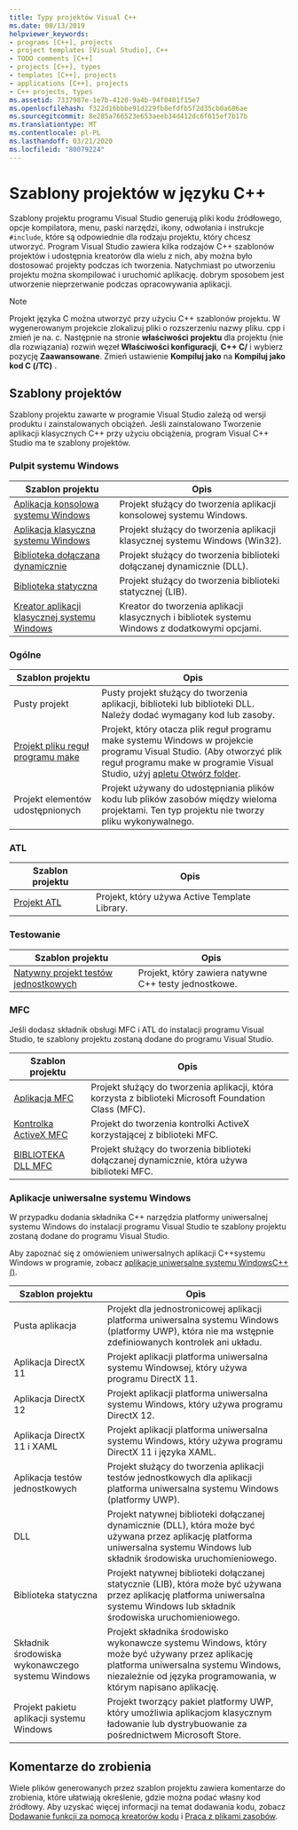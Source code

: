 ```yaml
---
title: Typy projektów Visual C++
ms.date: 08/13/2019
helpviewer_keywords:
- programs [C++], projects
- project templates [Visual Studio], C++
- TODO comments [C++]
- projects [C++], types
- templates [C++], projects
- applications [C++], projects
- C++ projects, types
ms.assetid: 7337987e-1e7b-4120-9a4b-94f0401f15e7
ms.openlocfilehash: f322d16bbbe91d229fb8efdfb5f2d35cb0a686ae
ms.sourcegitcommit: 8e285a766523e653aeeb34d412dc6f615ef7b17b
ms.translationtype: MT
ms.contentlocale: pl-PL
ms.lasthandoff: 03/21/2020
ms.locfileid: "80079224"
---
```

# <a name="c-project-templates"></a>Szablony projektów w języku C++

Szablony projektu programu Visual Studio generują pliki kodu źródłowego, opcje kompilatora, menu, paski narzędzi, ikony, odwołania i instrukcje `#include`, które są odpowiednie dla rodzaju projektu, który chcesz utworzyć. Program Visual Studio zawiera kilka rodzajów C++ szablonów projektów i udostępnia kreatorów dla wielu z nich, aby można było dostosować projekty podczas ich tworzenia. Natychmiast po utworzeniu projektu można skompilować i uruchomić aplikację. dobrym sposobem jest utworzenie nieprzerwanie podczas opracowywania aplikacji.

> [!NOTE]
> Projekt języka C można utworzyć przy użyciu C++ szablonów projektu. W wygenerowanym projekcie zlokalizuj pliki o rozszerzeniu nazwy pliku. cpp i zmień je na. c. Następnie na stronie **właściwości projektu** dla projektu (nie dla rozwiązania) rozwiń węzeł **Właściwości konfiguracji**, **C++ C/** i wybierz pozycję **Zaawansowane**. Zmień ustawienie **Kompiluj jako** na **Kompiluj jako kod C (/TC)** .

## <a name="project-templates"></a>Szablony projektów

Szablony projektu zawarte w programie Visual Studio zależą od wersji produktu i zainstalowanych obciążeń. Jeśli zainstalowano Tworzenie aplikacji klasycznych C++ przy użyciu obciążenia, program Visual C++ Studio ma te szablony projektów.

### <a name="windows-desktop"></a>Pulpit systemu Windows

|Szablon projektu|Opis|
|----------------------|-----------------------------|
|[Aplikacja konsolowa systemu Windows](../../windows/creating-a-console-application.md)|Projekt służący do tworzenia aplikacji konsolowej systemu Windows.|
|[Aplikacja klasyczna systemu Windows](../../windows/walkthrough-creating-windows-desktop-applications-cpp.md)|Projekt służący do tworzenia aplikacji klasycznej systemu Windows (Win32).|
|[Biblioteka dołączana dynamicznie](../walkthrough-creating-and-using-a-dynamic-link-library-cpp.md)|Projekt służący do tworzenia biblioteki dołączanej dynamicznie (DLL).|
|[Biblioteka statyczna](../../windows/walkthrough-creating-and-using-a-static-library-cpp.md)|Projekt służący do tworzenia biblioteki statycznej (LIB).|
|[Kreator aplikacji klasycznej systemu Windows](../../windows/windows-desktop-wizard.md)|Kreator do tworzenia aplikacji klasycznych i bibliotek systemu Windows z dodatkowymi opcjami.|

### <a name="general"></a>Ogólne

|Szablon projektu|Opis|
|----------------------|-----------------------------|
|Pusty projekt|Pusty projekt służący do tworzenia aplikacji, biblioteki lub biblioteki DLL. Należy dodać wymagany kod lub zasoby.|
|[Projekt pliku reguł programu make](creating-a-makefile-project.md)|Projekt, który otacza plik reguł programu make systemu Windows w projekcie programu Visual Studio. (Aby otworzyć plik reguł programu make w programie Visual Studio, użyj [apletu Otwórz folder](../open-folder-projects-cpp.md).|
|Projekt elementów udostępnionych|Projekt używany do udostępniania plików kodu lub plików zasobów między wieloma projektami. Ten typ projektu nie tworzy pliku wykonywalnego.|

### <a name="atl"></a>ATL

|Szablon projektu|Opis|
|----------------------|-----------------------------|
|[Projekt ATL](../../atl/reference/creating-an-atl-project.md)|Projekt, który używa Active Template Library.|

### <a name="test"></a>Testowanie

|Szablon projektu|Opis|
|----------------------|-----------------------------|
|[Natywny projekt testów jednostkowych](/visualstudio/test/writing-unit-tests-for-c-cpp-with-the-microsoft-unit-testing-framework-for-cpp)|Projekt, który zawiera natywne C++ testy jednostkowe.|

### <a name="mfc"></a>MFC

Jeśli dodasz składnik obsługi MFC i ATL do instalacji programu Visual Studio, te szablony projektu zostaną dodane do programu Visual Studio.

|Szablon projektu|Opis|
|----------------------|-----------------------------|
|[Aplikacja MFC](../../mfc/reference/creating-an-mfc-application.md)|Projekt służący do tworzenia aplikacji, która korzysta z biblioteki Microsoft Foundation Class (MFC).|
|[Kontrolka ActiveX MFC](../../mfc/reference/creating-an-mfc-activex-control.md)|Projekt do tworzenia kontrolki ActiveX korzystającej z biblioteki MFC.|
|[BIBLIOTEKA DLL MFC](../../mfc/reference/creating-an-mfc-dll-project.md)|Projekt służący do tworzenia biblioteki dołączanej dynamicznie, która używa biblioteki MFC.|

### <a name="windows-universal-apps"></a>Aplikacje uniwersalne systemu Windows

W przypadku dodania składnika C++ narzędzia platformy uniwersalnej systemu Windows do instalacji programu Visual Studio te szablony projektu zostaną dodane do programu Visual Studio.

Aby zapoznać się z omówieniem uniwersalnych aplikacji C++systemu Windows w programie, zobacz [aplikacje uniwersalne systemu WindowsC++()](../../cppcx/universal-windows-apps-cpp.md).

|Szablon projektu|Opis|
|----------------------|-----------------------------|
|Pusta aplikacja|Projekt dla jednostronicowej aplikacji platforma uniwersalna systemu Windows (platformy UWP), która nie ma wstępnie zdefiniowanych kontrolek ani układu.|
|Aplikacja DirectX 11|Projekt aplikacji platforma uniwersalna systemu Windowsej, który używa programu DirectX 11.|
|Aplikacja DirectX 12|Projekt aplikacji platforma uniwersalna systemu Windows, który używa programu DirectX 12.|
|Aplikacja DirectX 11 i XAML|Projekt aplikacji platforma uniwersalna systemu Windows, który używa programu DirectX 11 i języka XAML.|
|Aplikacja testów jednostkowych|Projekt służący do tworzenia aplikacji testów jednostkowych dla aplikacji platforma uniwersalna systemu Windows (platformy UWP).|
|DLL|Projekt natywnej biblioteki dołączanej dynamicznie (DLL), która może być używana przez aplikację platforma uniwersalna systemu Windows lub składnik środowiska uruchomieniowego.|
|Biblioteka statyczna|Projekt natywnej biblioteki dołączanej statycznie (LIB), która może być używana przez aplikację platforma uniwersalna systemu Windows lub składnik środowiska uruchomieniowego.|
|Składnik środowiska wykonawczego systemu Windows|Projekt składnika środowisko wykonawcze systemu Windows, który może być używany przez aplikację platforma uniwersalna systemu Windows, niezależnie od języka programowania, w którym napisano aplikację.|
|Projekt pakietu aplikacji systemu Windows|Projekt tworzący pakiet platformy UWP, który umożliwia aplikacjom klasycznym ładowanie lub dystrybuowanie za pośrednictwem Microsoft Store.|

## <a name="todo-comments"></a>Komentarze do zrobienia

Wiele plików generowanych przez szablon projektu zawiera komentarze do zrobienia, które ułatwiają określenie, gdzie można podać własny kod źródłowy. Aby uzyskać więcej informacji na temat dodawania kodu, zobacz [Dodawanie funkcji za pomocą kreatorów kodu](../../ide/adding-functionality-with-code-wizards-cpp.md) i [Praca z plikami zasobów](../../windows/working-with-resource-files.md).
